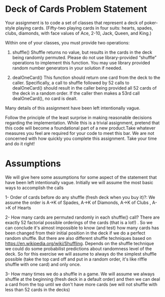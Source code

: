 # Deck of Cards Problem Statement

Your assignment is to code a set of classes that represent a deck of poker-style playing cards.
(Fifty-two playing cards in four suits: hearts, spades, clubs, diamonds, with face values of Ace, 2-10, Jack, Queen, and
King.)

Within one of your classes, you must provide two operations:

1. shuffle() Shuffle returns no value, but results in the cards in the deck being randomly permuted. Please do not use
   library-provided “shuffle” operations to implement this function. You may use library provided random number
   generators in your solution if needed.

2. dealOneCard() This function should return one card from the deck to the caller. Specifically, a call to shuffle
   followed by 52 calls to dealOneCard() should result in the caller being provided all 52 cards of the deck in a random
   order. If the caller then makes a 53rd call dealOneCard(), no card is dealt.

Many details of this assignment have been left intentionally vague.

Follow the principle of the least surprise in making reasonable decisions regarding the implementation. While this is a
trivial assignment, pretend that this code will become a foundational part of a new product.Take whatever measures you
feel are required for your code to meet this bar. We are not concerned with how quickly you complete this assignment.
Take your time and do it right!

# Assumptions

We will give here some assumptions for some aspect of the statement that have been left intentionally vague. Initially
we will assume the most basic ways to accomplish the calls

1- Order of cards before do any shuffle (fresh deck when you buy it)?: We assume the order is A->K of Spades, A->K of
Diamonds, A->K of Clubs , A->K of Hearts

2- How many cards are permuted randomly in each shuffle() call? There are exactly 52 factorial possible orderings of the
cards (that is a lot!) . So we can conclude it's almost impossible to know (and test) how many cards has been changed
from their initial position in the deck if we do a perfect random shuffle. But there are also different shuffle
techniques based on
https://en.wikipedia.org/wiki/Shuffling. Depends on the shuffle technique we could do some probabilist predictions about
randomness level of the deck. So for this exercise we will assume to always do the simplest shuffle possible (take the
top card off and put in a random order, it's like riffle shuffle with one card) and only once.

3- How many times we do a shuffle in a game. We will assume we always shuffle at the beginning (fresh deck in a default
order) and then we can deal a card from the top until we don't have more cards (we will not shuffle with less than 52
cards in the decks)

